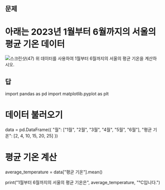 ## 문제

# 아래는 2023년 1월부터 6월까지의 서울의 평균 기온 데이터
![스크린샷(47)](https://github.com/sejongsmarcle/2023_Autumn_DataAnalysisStudy/assets/128336150/22d420c6-fef4-4611-828c-02ddc073a707)
위 데이터를 사용하여 1월부터 6월까지의 서울의 평균 기온을 계산하시오.


## 답

import pandas as pd
import matplotlib.pyplot as plt

# 데이터 불러오기
data = pd.DataFrame({
    "월": ["1월", "2월", "3월", "4월", "5월", "6월"],
    "평균 기온": [2, 4, 10, 15, 20, 25]
})

# 평균 기온 계산
average_temperature = data["평균 기온"].mean()

print("1월부터 6월까지의 서울의 평균 기온은", average_temperature, "°C입니다.")
